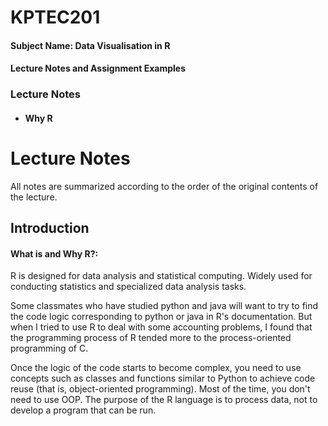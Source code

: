 # KPTEC201

#### Subject Name: Data Visualisation in R
#### Lecture Notes and Assignment Examples
### Lecture Notes
- #### Why R



# Lecture Notes

All notes are summarized according to the order of the original contents of the lecture.

## Introduction

#### What is and Why R?:
R is designed for data analysis and statistical computing.
Widely used for conducting statistics and specialized data analysis tasks.

Some classmates who have studied python and java will want to try to find the code logic corresponding to python or java in R's documentation.
But when I tried to use R to deal with some accounting problems, I found that the programming process of R tended more to the process-oriented programming of C. 

Once the logic of the code starts to become complex, you need to use concepts such as classes and functions similar to Python to achieve code reuse (that is, object-oriented programming).
Most of the time, you don't need to use OOP. The purpose of the R language is to process data, not to develop a program that can be run.




